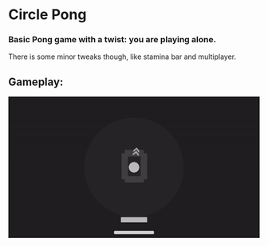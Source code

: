 # Circle Pong
### Basic Pong game with a twist: you are playing alone.

There is some minor tweaks though, like stamina bar and multiplayer.

## Gameplay:
![](animation.gif)
